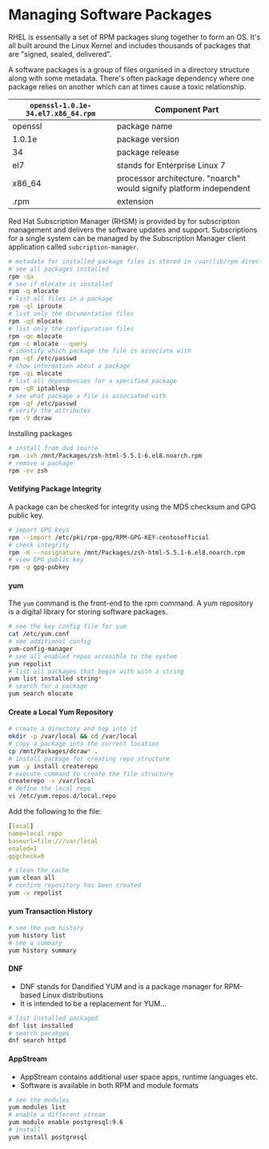 # Managing Software Packages

RHEL is essentially a set of RPM packages slung together to form an OS. It's all built around the Linux Kernel and includes thousands of packages that are "signed, sealed, delivered".

A software packages is a group of files organised in a directory structure along with some metadata. There's often package dependency where one package relies on another which can at times cause a toxic relationship. 

| `openssl-1.0.1e-34.el7.x86_64.rpm` | Component Part | 
| --- | --- |
| openssl | package name |
| 1.0.1e | package version |
| 34 | package release |
| el7 | stands for Enterprise Linux 7 |
| x86_64 | processor architecture. "noarch" would signify platform independent |
| .rpm | extension |

Red Hat Subscription Manager (RHSM) is provided by for subscription management and delivers the software updates and support. Subscriptions for a single system can be managed by the Subscription Manager client application called `subcription-manager`. 

```bash
# metadata for installed package files is stored in /var/lib/rpm directory
# see all packages installed
rpm -qa
# see if mlocate is installed 
rpm -q mlocate
# list all files in a package
rpm -ql iproute
# list only the documentation files
rpm -qd mlocate
# list only the configuration files
rpm -qc mlocate
rpm -c mlocate --query
# identify which package the file is associate with 
rpm -qf /etc/passwd
# show information about a package
rpm -qi mlocate
# list all dependencies for a specified package
rpm -qR iptablesp
# see what package a file is associated with 
rpm -qf /etc/passwd
# verify the attributes
rpm -V dcraw
```

Installing packages

```bash
# install from dvd source 
rpm -ivh /mnt/Packages/zsh-html-5.5.1-6.el8.noarch.rpm
# remove a package
rpm -ev zsh
```

#### Vetifying Package Integrity

A package can be checked for integrity using the MD5 checksum and GPG public key. 

```bash
# import GPG keys
rpm --import /etc/pki/rpm-gpg/RPM-GPG-KEY-centosofficial
# check integrity 
rpm -K --nosignature /mnt/Packages/zsh-html-5.5.1-6.el8.noarch.rpm
# view GPG public key
rpm -q gpg-pubkey
```

#### yum

The `yum` command is the front-end to the rpm command. A yum repository is a digital library for storing software packages. 

```bash
# see the key config file for yum
cat /etc/yum.conf
# see additional config
yum-config-manager
# see all enabled repos accesible to the system
yum repolist
# list all packages that begin with with a string
yum list installed string*
# search for a package
yum search mlocate
```

#### Create a Local Yum Repository

```bash
# create a directory and hop into it
mkdir -p /var/local && cd /var/local
# copy a package into the current location
cp /mnt/Packages/dcraw* .
# install package for creating repo structure
yum -y install createrepo
# execute command to create the file structure 
createrepo -v /var/local
# define the local repo
vi /etc/yum.repos.d/local.repo
```

Add the following to the file:

```yaml
[local]
name=local repo
baseurl=file:///var/local
enaled=1
gpgcheck=0
```

```bash
# clean the cache
yum clean all
# confirm repository has been created
yum -v repolist
```

#### yum Transaction History

```bash
# see the yum history
yum history list
# see a summary
yum history summary
```

#### DNF 

* DNF stands for Dandified YUM and is a package manager for RPM-based Linux distributions
* It is intended to be a replacement for YUM...

```bash
# list installed packaged
dnf list installed
# search pacakges
dnf search httpd
```

#### AppStream

* AppStream contains additional user space apps, runtime languages etc. 
*  Software is available in both RPM and module formats

```bash
# see the modules
yum modules list
# enable a different stream
yum module enable postgresql:9.6
# install 
yum install postgresql
```